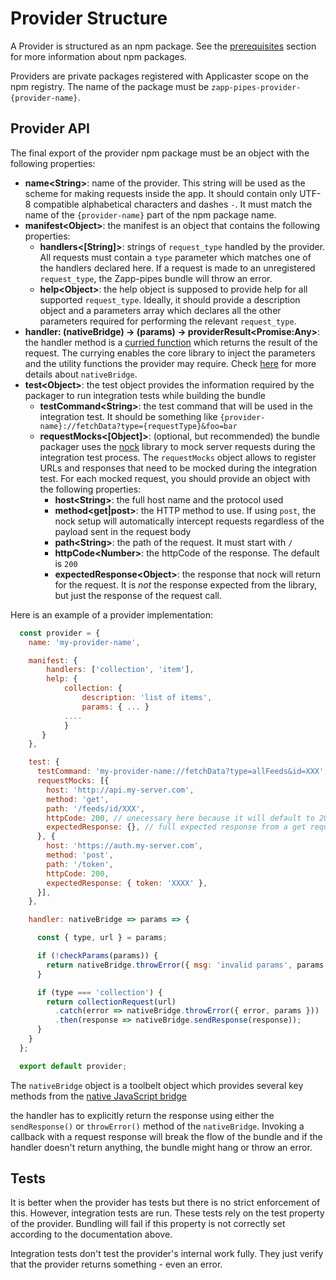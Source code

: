 # Provider Structure

A Provider is structured as an npm package. See the [prerequisites](Zapp-pipes/0.-Prerequisites.md) section for more information about npm packages.

Providers are private packages registered with Applicaster scope on the npm registry. The name of the package must be `zapp-pipes-provider-{provider-name}`.


## Provider API

The final export of the provider npm package must be an object with the following properties: 

* **name&lt;String&gt;**: name of the provider. This string will be used as the scheme for making requests inside the app. It should contain only UTF-8 compatible alphabetical characters and dashes `-`. It must match the name of the `{provider-name}` part of the npm package name.
* **manifest&lt;Object&gt;**: the manifest is an object that contains the following properties:
  * **handlers<[String]>**: strings of `request_type` handled by the provider. All requests must contain a `type` parameter which matches one of the handlers declared here. If a request is made to an unregistered `request_type`, the Zapp-pipes bundle will throw an error.
  * **help&lt;Object&gt;**: the help object is supposed to provide help for all supported `request_type`. Ideally, it should provide a description object and a parameters array which declares all the other parameters required for performing the relevant `request_type`.
* **handler: (nativeBridge) -> (params) -> providerResult&lt;Promise:Any&gt;**: the handler method is a [curried function](https://www.sitepoint.com/currying-in-functional-javascript/) which returns the result of the request. The currying enables the core library to inject the parameters and the utility functions the provider may require. Check [here](/Zapp-pipes/3.-Native-bridge-API.md) for more details about `nativeBridge`.
* **test&lt;Object&gt;**: the test object provides the information required by the packager to run integration tests while building the bundle
  * **testCommand&lt;String&gt;**: the test command that will be used in the integration test. It should be something like `{provider-name}://fetchData?type={requestType}&foo=bar`
  * **requestMocks&lt;[Object]&gt;**: (optional, but recommended) the bundle packager uses the [nock](https://github.com/node-nock/nock) library to mock server requests during the integration test process. The `requestMocks` object allows to register URLs and responses that need to be mocked during the integration test. For each mocked request, you should provide an object with the following properties:
    * **host&lt;String&gt;**: the full host name and the protocol used
    * **method<get|post>**: the HTTP method to use. If using `post`, the nock setup will automatically intercept requests regardless of the payload sent in the request body
    * **path&lt;String&gt;**: the path of the request. It must start with `/`
    * **httpCode&lt;Number&gt;**: the httpCode of the response. The default is `200`
    * **expectedResponse&lt;Object&gt;**: the response that nock will return for the request. It is *not* the response expected from the library, but just the response of the request call.

Here is an example of a provider implementation:
```javascript
  const provider = {
    name: 'my-provider-name',

    manifest: {
        handlers: ['collection', 'item'],
        help: { 
            collection: {
                description: 'list of items',
                params: { ... }
            ....
            }
       }
    },

    test: {
      testCommand: 'my-provider-name://fetchData?type=allFeeds&id=XXX',
      requestMocks: [{
        host: 'http://api.my-server.com',
        method: 'get',
        path: '/feeds/id/XXX',
        httpCode: 200, // unecessary here because it will default to 200
        expectedResponse: {}, // full expected response from a get request to http://api.my-server.com/feeds/id/XXX
      }, {
        host: 'https://auth.my-server.com',
        method: 'post',
        path: '/token',
        httpCode: 200,
        expectedResponse: { token: 'XXXX' },
      }],
    },

    handler: nativeBridge => params => {

      const { type, url } = params;

      if (!checkParams(params)) {
        return nativeBridge.throwError({ msg: 'invalid params', params });
      }

      if (type === 'collection') {
        return collectionRequest(url)
          .catch(error => nativeBridge.throwError({ error, params }))
          .then(response => nativeBridge.sendResponse(response));
      }
    }
  };

  export default provider;
```

The `nativeBridge` object is a toolbelt object which provides several key methods from the [native JavaScript bridge](Zapp-pipes/3.-Native-bridge-API)

the handler has to explicitly return the response using either the `sendResponse()` or `throwError()` method of the `nativeBridge`. Invoking a callback with a request response will break the flow of the bundle and if the handler doesn't return anything, the bundle might hang or throw an error.

## Tests

It is better when the provider has tests but there is no strict enforcement of this. However, integration tests are run.
These tests rely on the test property of the provider. Bundling will fail if this property is not correctly set according to the documentation above.

Integration tests don't test the provider's internal work fully. They just verify that the provider returns something - even an error.